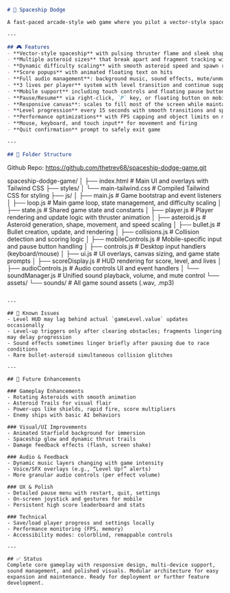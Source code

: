 ```markdown
# 🚀 Spaceship Dodge

A fast-paced arcade-style web game where you pilot a vector-style spaceship, dodge and destroy falling asteroids, and level up through escalating challenges. Supports mouse, keyboard, and touch controls with full audio management.

---

## 🎮 Features
- **Vector-style spaceship** with pulsing thruster flame and sleek shape
- **Multiple asteroid sizes** that break apart and fragment tracking with bonuses
- **Dynamic difficulty scaling** with smooth asteroid speed and spawn rate progression
- **Score popups** with animated floating text on hits
- **Full audio management**: background music, sound effects, mute/unmute, and volume slider that control all sounds uniformly
- **3 lives per player** system with level transition and continue support
- **Mobile support** including touch controls and floating pause button
- **Pause/Resume** via right-click, `P` key, or floating button on mobile
- **Responsive canvas**: scales to fill most of the screen while maintaining aspect ratio
- **Level progression** every 15 seconds with smooth transitions and spawn gating
- **Performance optimizations** with FPS capping and object limits on mobile devices
- **Mouse, keyboard, and touch input** for movement and firing
- **Quit confirmation** prompt to safely exit game

---

## 📁 Folder Structure
```
Github Repo: https://github.com/thetrev68/spaceship-dodge-game.git

spaceship-dodge-game/
│
├── index.html               # Main UI and overlays with Tailwind CSS
├── styles/
│   └── main-tailwind.css    # Compiled Tailwind CSS for styling
├── js/
│   ├── main.js              # Game bootstrap and event listeners
│   ├── loop.js              # Main game loop, state management, and difficulty scaling
│   ├── state.js             # Shared game state and constants
│   ├── player.js            # Player rendering and update logic with thruster animation
│   ├── asteroid.js          # Asteroid generation, shape, movement, and speed scaling
│   ├── bullet.js            # Bullet creation, update, and rendering
│   ├── collisions.js        # Collision detection and scoring logic
│   ├── mobileControls.js    # Mobile-specific input and pause button handling
│   ├── controls.js          # Desktop input handlers (keyboard/mouse)
│   ├── ui.js                # UI overlays, canvas sizing, and game state prompts
│   ├── scoreDisplay.js      # HUD rendering for score, level, and lives
│   ├── audioControls.js     # Audio controls UI and event handlers
│   └── soundManager.js      # Unified sound playback, volume, and mute control
└── assets/
└── sounds/              # All game sound assets (.wav, .mp3)

```

---

## 🐞 Known Issues
- Level HUD may lag behind actual `gameLevel.value` updates occasionally
- Level-up triggers only after clearing obstacles; fragments lingering may delay progression
- Sound effects sometimes linger briefly after pausing due to race conditions
- Rare bullet-asteroid simultaneous collision glitches

---

## 🌟 Future Enhancements

### Gameplay Enhancements
- Rotating Asteroids with smooth animation
- Asteroid Trails for visual flair
- Power-ups like shields, rapid fire, score multipliers
- Enemy ships with basic AI behaviors

### Visual/UI Improvements
- Animated Starfield background for immersion
- Spaceship glow and dynamic thrust trails
- Damage feedback effects (flash, screen shake)

### Audio & Feedback
- Dynamic music layers changing with game intensity
- Voice/SFX overlays (e.g., “Level Up!” alerts)
- More granular audio controls (per effect volume)

### UX & Polish
- Detailed pause menu with restart, quit, settings
- On-screen joystick and gestures for mobile
- Persistent high score leaderboard and stats

### Technical
- Save/load player progress and settings locally
- Performance monitoring (FPS, memory)
- Accessibility modes: colorblind, remappable controls

---

## ✅ Status
Complete core gameplay with responsive design, multi-device support, sound management, and polished visuals. Modular architecture for easy expansion and maintenance. Ready for deployment or further feature development.
